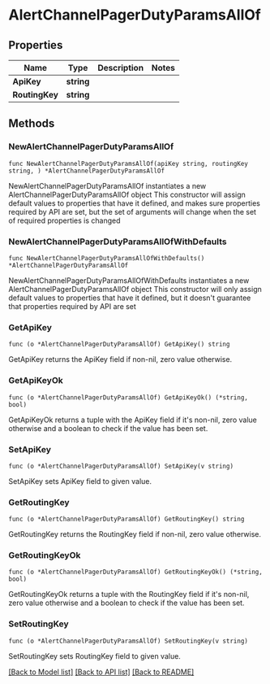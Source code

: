 # AlertChannelPagerDutyParamsAllOf

## Properties

Name | Type | Description | Notes
------------ | ------------- | ------------- | -------------
**ApiKey** | **string** |  | 
**RoutingKey** | **string** |  | 

## Methods

### NewAlertChannelPagerDutyParamsAllOf

`func NewAlertChannelPagerDutyParamsAllOf(apiKey string, routingKey string, ) *AlertChannelPagerDutyParamsAllOf`

NewAlertChannelPagerDutyParamsAllOf instantiates a new AlertChannelPagerDutyParamsAllOf object
This constructor will assign default values to properties that have it defined,
and makes sure properties required by API are set, but the set of arguments
will change when the set of required properties is changed

### NewAlertChannelPagerDutyParamsAllOfWithDefaults

`func NewAlertChannelPagerDutyParamsAllOfWithDefaults() *AlertChannelPagerDutyParamsAllOf`

NewAlertChannelPagerDutyParamsAllOfWithDefaults instantiates a new AlertChannelPagerDutyParamsAllOf object
This constructor will only assign default values to properties that have it defined,
but it doesn't guarantee that properties required by API are set

### GetApiKey

`func (o *AlertChannelPagerDutyParamsAllOf) GetApiKey() string`

GetApiKey returns the ApiKey field if non-nil, zero value otherwise.

### GetApiKeyOk

`func (o *AlertChannelPagerDutyParamsAllOf) GetApiKeyOk() (*string, bool)`

GetApiKeyOk returns a tuple with the ApiKey field if it's non-nil, zero value otherwise
and a boolean to check if the value has been set.

### SetApiKey

`func (o *AlertChannelPagerDutyParamsAllOf) SetApiKey(v string)`

SetApiKey sets ApiKey field to given value.


### GetRoutingKey

`func (o *AlertChannelPagerDutyParamsAllOf) GetRoutingKey() string`

GetRoutingKey returns the RoutingKey field if non-nil, zero value otherwise.

### GetRoutingKeyOk

`func (o *AlertChannelPagerDutyParamsAllOf) GetRoutingKeyOk() (*string, bool)`

GetRoutingKeyOk returns a tuple with the RoutingKey field if it's non-nil, zero value otherwise
and a boolean to check if the value has been set.

### SetRoutingKey

`func (o *AlertChannelPagerDutyParamsAllOf) SetRoutingKey(v string)`

SetRoutingKey sets RoutingKey field to given value.



[[Back to Model list]](../README.md#documentation-for-models) [[Back to API list]](../README.md#documentation-for-api-endpoints) [[Back to README]](../README.md)


